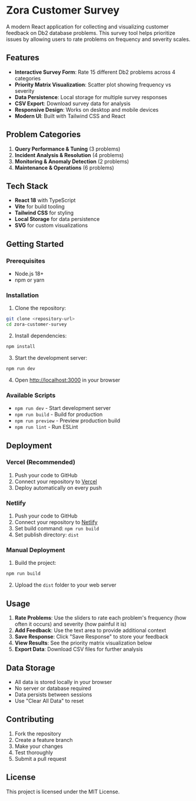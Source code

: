 # Zora Customer Survey

A modern React application for collecting and visualizing customer feedback on Db2 database problems. This survey tool helps prioritize issues by allowing users to rate problems on frequency and severity scales.

## Features

- **Interactive Survey Form**: Rate 15 different Db2 problems across 4 categories
- **Priority Matrix Visualization**: Scatter plot showing frequency vs severity
- **Data Persistence**: Local storage for multiple survey responses
- **CSV Export**: Download survey data for analysis
- **Responsive Design**: Works on desktop and mobile devices
- **Modern UI**: Built with Tailwind CSS and React

## Problem Categories

1. **Query Performance & Tuning** (3 problems)
2. **Incident Analysis & Resolution** (4 problems)
3. **Monitoring & Anomaly Detection** (2 problems)
4. **Maintenance & Operations** (6 problems)

## Tech Stack

- **React 18** with TypeScript
- **Vite** for build tooling
- **Tailwind CSS** for styling
- **Local Storage** for data persistence
- **SVG** for custom visualizations

## Getting Started

### Prerequisites

- Node.js 18+ 
- npm or yarn

### Installation

1. Clone the repository:
```bash
git clone <repository-url>
cd zora-customer-survey
```

2. Install dependencies:
```bash
npm install
```

3. Start the development server:
```bash
npm run dev
```

4. Open [http://localhost:3000](http://localhost:3000) in your browser

### Available Scripts

- `npm run dev` - Start development server
- `npm run build` - Build for production
- `npm run preview` - Preview production build
- `npm run lint` - Run ESLint

## Deployment

### Vercel (Recommended)

1. Push your code to GitHub
2. Connect your repository to [Vercel](https://vercel.com)
3. Deploy automatically on every push

### Netlify

1. Push your code to GitHub
2. Connect your repository to [Netlify](https://netlify.com)
3. Set build command: `npm run build`
4. Set publish directory: `dist`

### Manual Deployment

1. Build the project:
```bash
npm run build
```

2. Upload the `dist` folder to your web server

## Usage

1. **Rate Problems**: Use the sliders to rate each problem's frequency (how often it occurs) and severity (how painful it is)
2. **Add Feedback**: Use the text area to provide additional context
3. **Save Response**: Click "Save Response" to store your feedback
4. **View Results**: See the priority matrix visualization below
5. **Export Data**: Download CSV files for further analysis

## Data Storage

- All data is stored locally in your browser
- No server or database required
- Data persists between sessions
- Use "Clear All Data" to reset

## Contributing

1. Fork the repository
2. Create a feature branch
3. Make your changes
4. Test thoroughly
5. Submit a pull request

## License

This project is licensed under the MIT License.
